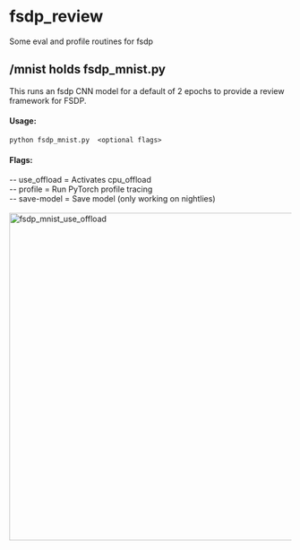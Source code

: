# fsdp_review
Some eval and profile routines for fsdp

## /mnist holds fsdp_mnist.py  
This runs an fsdp CNN model for a default of 2 epochs to provide a review framework for FSDP.

#### Usage:</br>
~~~
python fsdp_mnist.py  <optional flags> 
~~~
#### Flags:
-- use_offload = Activates cpu_offload </br>
-- profile = Run PyTorch profile tracing </br>
-- save-model = Save model (only working on nightlies) </br>
</br>
<img width="585" alt="fsdp_mnist_use_offload" src="https://user-images.githubusercontent.com/46302957/159985372-dae03e6c-e527-4a89-8dbb-f7897b4bb672.png">

